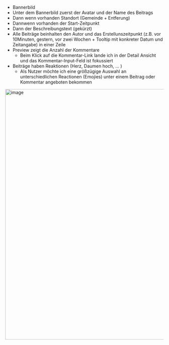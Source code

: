 * Bannerbild
* Unter dem Bannerbild zuerst der Avatar und der Name des Beitrags
* Dann wenn vorhanden Standort (Gemeinde + Entferung)
* Dannwenn vorhanden der Start-Zeitpunkt
* Dann der Beschreibungstext (gekürzt)
* Alle Beiträge beinhalten den Autor und das Erstellunszeitpunkt (z.B. vor 10Minuten, gestern, vor zwei Wochen + Tooltip mit konkreter Datum und Zeitangabe) in einer Zeile
* Preview zeigt die Anzahl der Kommentare
  * Beim Klick auf die Kommentar-Link lande ich in der Detail Ansicht und das Kommentar-Input-Feld ist fokussiert
* Beiträge haben Reaktionen (Herz, Daumen hoch, ... )
  * Als Nutzer möchte ich eine größzügige Auswahl an unterschiedlichen Reactionen (Emojies) unter einem Beitrag oder Kommentar angeboten bekommen

<img width="1237" height="797" alt="image" src="https://github.com/user-attachments/assets/2f6b8005-6010-4afa-b078-11bcff26497d" />
